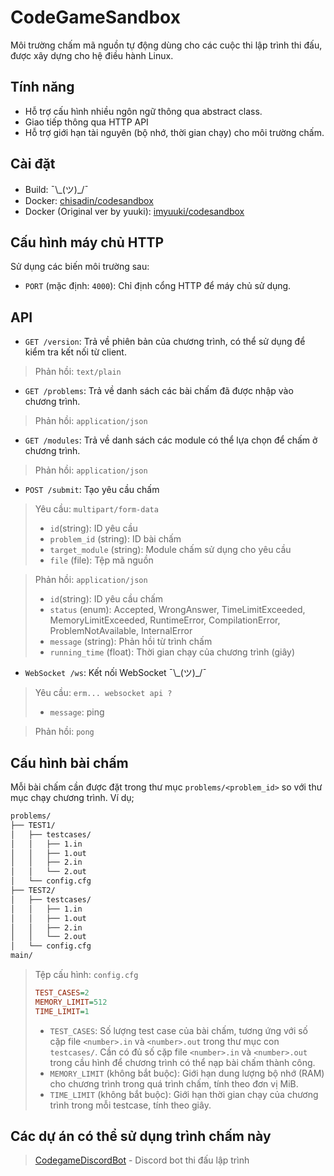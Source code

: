 # CodeGameSandbox
Môi trường chấm mã nguồn tự động dùng cho các cuộc thi lập trình thi đấu, được xây dựng cho hệ điều hành Linux.

## Tính năng
- Hỗ trợ cấu hình nhiều ngôn ngữ thông qua abstract class.
- Giao tiếp thông qua HTTP API
- Hỗ trợ giới hạn tài nguyên (bộ nhớ, thời gian chạy) cho môi trường chấm.

## Cài đặt
- Build: ¯\\\_(ツ)_/¯ 
- Docker: [chisadin/codesandbox](https://hub.docker.com/repository/docker/chisadin/codesandbox/tags)
- Docker (Original ver by yuuki): [imyuuki/codesandbox](https://hub.docker.com/r/imyuuki/codesandbox/tags)

## Cấu hình máy chủ HTTP
Sử dụng các biến môi trường sau:
- `PORT` (mặc định: `4000`): Chỉ định cổng HTTP để máy chủ sử dụng.

## API
- `GET /version`: Trả về phiên bản của chương trình, có thể sử dụng để kiểm tra kết nối từ client.
> Phản hồi: `text/plain`

- `GET /problems`: Trả về danh sách các bài chấm đã được nhập vào chương trình.
> Phản hồi: `application/json`

- `GET /modules`: Trả về danh sách các module có thể lựa chọn để chấm ở chương trình.
> Phản hồi: `application/json`

- `POST /submit`:  Tạo yêu cầu chấm
> Yêu cầu: `multipart/form-data`
> - `id`(string): ID yêu cầu
> - `problem_id` (string): ID bài chấm
> - `target_module` (string): Module chấm sử dụng cho yêu cầu
> - `file` (file): Tệp mã nguồn

> Phản hồi: `application/json`
> - `id`(string): ID yêu cầu chấm
> - `status` (enum): Accepted, WrongAnswer, TimeLimitExceeded, MemoryLimitExceeded, RuntimeError, CompilationError, ProblemNotAvailable, InternalError
> - `message` (string): Phản hồi từ trình chấm
> - `running_time` (float): Thời gian chạy của chương trình (giây)

- `WebSocket /ws`: Kết nối WebSocket ¯\\\_(ツ)_/¯
>  Yêu cầu: `erm... websocket api ?`
> - `message`: ping

> Phản hồi: `pong`


## Cấu hình bài chấm
Mỗi bài chấm cần được đặt trong thư mục `problems/<problem_id>` so với thư mục chạy chương trình.
Ví dụ;
```txt
problems/
├── TEST1/
│   ├── testcases/
│   │   ├── 1.in
│   │   ├── 1.out
│   │   ├── 2.in
│   │   └── 2.out
│   └── config.cfg
├── TEST2/
│   ├── testcases/
│   │   ├── 1.in
│   │   ├── 1.out
│   │   ├── 2.in
│   │   └── 2.out
│   └── config.cfg
main/

```
> Tệp cấu hình: `config.cfg`
> ```cfg
> TEST_CASES=2
> MEMORY_LIMIT=512
> TIME_LIMIT=1
> ```
> - `TEST_CASES`: Số lượng test case của bài chấm, tương ứng với số cặp file `<number>.in` và `<number>.out` trong thư mục con `testcases/`. Cần có đủ số cặp file `<number>.in` và `<number>.out` trong cầu hình để chương trình có thể nạp bài chấm thành công.
> - `MEMORY_LIMIT` (không bắt buộc): Giới hạn dung lượng bộ nhớ (RAM) cho chương trình trong quá trình chấm, tính theo đơn vị MiB.
> - `TIME_LIMIT` (không bắt buộc): Giới hạn thời gian chạy của chương trình trong mỗi testcase, tính theo giây.

## Các dự án có thể sử dụng trình chấm này
> [CodegameDiscordBot](https://github.com/ShindouAris/CodegameDiscordBot.git) - Discord bot thi đấu lập trình

